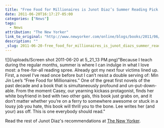 ```yaml
---
title: "Free Food for Millionaires is Junot Diaz’s Summer Reading Pick at The New Yorker"
date: 2011-06-20T16:17:27-05:00
categories: ["News"]
tags:
  - News
attribution: "The New Yorker"
link_to_original: "http://www.newyorker.com/online/blogs/books/2011/06/what-im-reading-this-summer-junot-daz.html"
description: ""
_slug: 2011-06-20-free_food_for_millionaires_is_junot_diazs_summer_reading_pick_at_the_new_yo
---
```


![](/uploads/Screen shot 2011-06-20 at 5_21_13 PM.png)"Because I teach during the regular months, summer is where I can indulge in what I love most: a free-for-all reading spree. Already got my next four victims lined up. First, a novel I’ve read once before but I can’t resist a double serving of: Min Jin Lee’s “Free Food for Millionaires.” One of the great first novels of the past decade and a book that is simultaneously profound and un-put-down-able. From the moment Casey, our yearning kickass protagonist, finds her white boyfriend in bed with two other gals, this book just grabs on, and it don’t matter whether you’re on a ferry to somewhere awesome or stuck in a lousy job you hate, this book will thrill you to the bone. Lee writes her (and your) ass off. This is one everybody should read."

Read the rest of Junot Diaz's recommendations at [The New Yorker](http://www.newyorker.com/online/blogs/books/2011/06/what-im-reading-this-summer-junot-daz.html).
